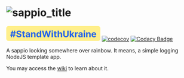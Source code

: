# ![sappio_title](https://user-images.githubusercontent.com/13961685/198166716-c03d22bd-220e-42d4-a036-95fa9e21407f.png)

[![StandWithUkraine](https://raw.githubusercontent.com/vshymanskyy/StandWithUkraine/main/badges/StandWithUkraine.svg)](https://github.com/vshymanskyy/StandWithUkraine/blob/main/docs/README.md)
[![codecov](https://codecov.io/gh/trouchet/sappio/branch/main/graph/badge.svg?token=9UP6CDA1WC)](https://codecov.io/gh/trouchet/sappio)
[![Codacy Badge](https://app.codacy.com/project/badge/Grade/d95460fdcdba4269b71053f4435a657b)](https://www.codacy.com/gh/trouchet/sappio/dashboard?utm_source=github.com&amp;utm_medium=referral&amp;utm_content=trouchet/sappio&amp;utm_campaign=Badge_Grade)

A sappio looking somewhere over rainbow. It means, a simple logging NodeJS template app.

You may access the [wiki](https://github.com/web-needle/sappio/wiki/How-to-sappio) to learn about it.
